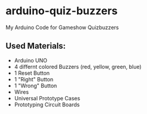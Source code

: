 # arduino-quiz-buzzers
My Arduino Code for Gameshow Quizbuzzers

## Used Materials:
- Arduino UNO
- 4 differnt colored Buzzers (red, yellow, green, blue)
- 1 Reset Button
- 1 "Right" Button
- 1 "Wrong" Button
- Wires
- Universal Prototype Cases
- Prototyping Circuit Boards
